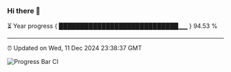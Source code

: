 ### Hi there 👋

⏳ Year progress { ████████████████████████████▁▁ } 94.53 %

---

⏰ Updated on Wed, 11 Dec 2024 23:38:37 GMT

![Progress Bar CI](https://github.com/IshwaranRudhara/GIT-ACTION/workflows/Progress%20Bar%20CI/badge.svg)
